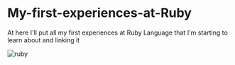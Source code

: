 # My-first-experiences-at-Ruby
At here I'll put all my first experiences at Ruby Language that I'm starting to learn about and linking it

![ruby](https://cloud.githubusercontent.com/assets/13237872/8571583/16e5191c-255e-11e5-9551-7e0637453583.png)
